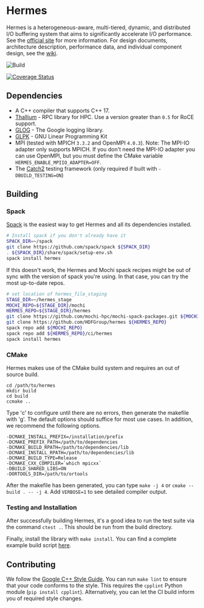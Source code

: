 # Hermes

Hermes is a heterogeneous-aware, multi-tiered, dynamic, and distributed I/O buffering system that aims to significantly accelerate I/O performance. See the [official site](http://www.cs.iit.edu/~scs/assets/projects/Hermes/Hermes.html) for more information. For design documents, architecture description, performance data, and individual component design, see the [wiki](https://github.com/HDFGroup/hermes/wiki).

![Build](https://github.com/HDFGroup/hermes/workflows/GitHub%20Actions/badge.svg)

[![Coverage Status](https://coveralls.io/repos/github/HDFGroup/hermes/badge.svg?branch=master)](https://coveralls.io/github/HDFGroup/hermes?branch=master)

## Dependencies
* A C++ compiler that supports C++ 17.
* [Thallium](https://mochi.readthedocs.io/en/latest/installing.html) - RPC library for HPC. Use a version greater than `0.5` for RoCE support.
* [GLOG](https://github.com/google/glog) - The Google logging library.
* [GLPK](https://www.gnu.org/software/glpk/) - GNU Linear Programming Kit
* MPI (tested with MPICH `3.3.2` and OpenMPI `4.0.3`). Note: The MPI-IO adapter
  only supports MPICH. If you don't need the MPI-IO adapter you can use OpenMPI,
  but you must define the CMake variable `HERMES_ENABLE_MPIIO_ADAPTER=OFF`.
* The [Catch2](https://github.com/catchorg/Catch2) testing framework (only required if built with `-DBUILD_TESTING=ON`)

## Building

### Spack

[Spack](https://spack.io/) is the easiest way to get Hermes and all its dependencies installed.

```bash
# Install spack if you don't already have it
SPACK_DIR=~/spack
git clone https://github.com/spack/spack ${SPACK_DIR}
. ${SPACK_DIR}/share/spack/setup-env.sh
spack install hermes
```

If this doesn't work, the Hermes and Mochi spack recipes might be out of sync
with the version of spack you're using. In that case, you can try the most
up-to-date repos.

```bash
# set location of hermes_file_staging
STAGE_DIR=~/hermes_stage
MOCHI_REPO=${STAGE_DIR}/mochi
HERMES_REPO=${STAGE_DIR}/hermes
git clone https://github.com/mochi-hpc/mochi-spack-packages.git ${MOCHI_REPO}
git clone https://github.com/HDFGroup/hermes ${HERMES_REPO}
spack repo add ${MOCHI_REPO}
spack repo add ${HERMES_REPO}/ci/hermes
spack install hermes
```

### CMake
Hermes makes use of the CMake build system and requires an out of source build.

```
cd /path/to/hermes
mkdir build
cd build
ccmake ..
```

Type 'c' to configure until there are no errors, then generate the makefile with 'g'. The default options should suffice for most use cases. In addition, we recommend the following options.

```
-DCMAKE_INSTALL_PREFIX=/installation/prefix
-DCMAKE_PREFIX_PATH=/path/to/dependencies
-DCMAKE_BUILD_RPATH=/path/to/dependencies/lib
-DCMAKE_INSTALL_RPATH=/path/to/dependencies/lib
-DCMAKE_BUILD_TYPE=Release
-DCMAKE_CXX_COMPILER=`which mpicxx`
-DBUILD_SHARED_LIBS=ON
-DORTOOLS_DIR=/path/to/ortools
```
After the makefile has been generated, you can type `make -j 4` or `cmake --build . -- -j 4`. Add `VERBOSE=1` to see detailed compiler output.


### Testing and Installation

After successfully building Hermes, it's a good idea to run the test suite via the command `ctest .`. This should be run from the build directory.

Finally, install the library with `make install`. You can find a complete example build script [here](https://github.com/HDFGroup/hermes/blob/master/ci/install_hermes.sh).

## Contributing

We follow the [Google C++ Style Guide](https://google.github.io/styleguide/cppguide.html). You can run `make lint` to ensure that your code conforms to the style. This requires the `cpplint` Python module (`pip install cpplint`). Alternatively, you can let the CI build inform you of required style changes.

